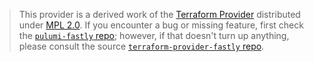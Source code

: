 > This provider is a derived work of the [Terraform Provider](https://github.com/terraform-providers/terraform-provider-fastly)
> distributed under [MPL 2.0](https://www.mozilla.org/en-US/MPL/2.0/). If you encounter a bug or missing feature,
> first check the [`pulumi-fastly` repo](/issues); however, if that doesn't turn up anything,
> please consult the source [`terraform-provider-fastly` repo](https://github.com/terraform-providers/terraform-provider-fastly/issues).
